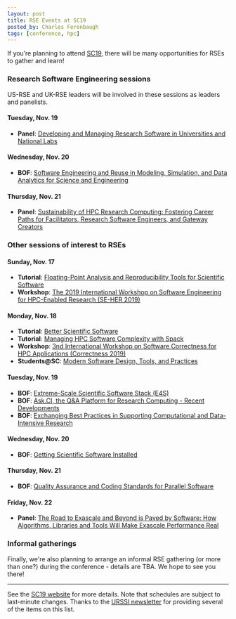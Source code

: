 ```yaml
---
layout: post
title: RSE Events at SC19
posted_by: Charles Ferenbaugh
tags: [conference, hpc]
---
```


If you’re planning to attend [SC19](https://sc19.supercomputing.org/), there will be many opportunities for RSEs to gather and learn!

### Research Software Engineering sessions

US-RSE and UK-RSE leaders will be involved in these sessions as leaders and panelists.

#### Tuesday, Nov. 19
-  __Panel__: [Developing and Managing Research Software in Universities and National Labs](https://sc19.supercomputing.org/?post_type=page&p=3479&id=pan108&sess=sess226)

#### Wednesday, Nov. 20
-  __BOF__: [Software Engineering and Reuse in Modeling, Simulation, and Data Analytics for Science and Engineering](https://sc19.supercomputing.org/?post_type=page&p=3480&sess=sess341)

#### Thursday, Nov. 21
-  __Panel__: [Sustainability of HPC Research Computing: Fostering Career Paths for Facilitators, Research Software Engineers, and Gateway Creators](https://sc19.supercomputing.org/?post_type=page&p=3479&id=pan109&sess=sess227)

### Other sessions of interest to RSEs

#### Sunday, Nov. 17
-  __Tutorial__: [Floating-Point Analysis and Reproducibility Tools for Scientific Software](https://sc19.supercomputing.org/?post_type=page&p=3479&id=tut139&sess=sess205)
-  __Workshop__: [The 2019 International Workshop on Software Engineering for HPC-Enabled Research (SE-HER 2019)](https://sc19.supercomputing.org/?post_type=page&p=3480&sess=sess106)

#### Monday, Nov. 18
-  __Tutorial__: [Better Scientific Software](https://sc19.supercomputing.org/?post_type=page&p=3479&id=tut158&sess=sess192)
-  __Tutorial__: [Managing HPC Software Complexity with Spack](https://sc19.supercomputing.org/?post_type=page&p=3479&id=tut164&sess=sess194)
-  __Workshop__: [3nd International Workshop on Software Correctness for HPC Applications (Correctness 2019)](https://sc19.supercomputing.org/?post_type=page&p=3480&sess=sess118)
-  __Students@SC__: [Modern Software Design, Tools, and Practices](https://sc19.supercomputing.org/?post_type=page&p=3479&id=pec109&sess=sess410)

#### Tuesday, Nov. 19
-  __BOF__: [Extreme-Scale Scientific Software Stack (E4S)](https://sc19.supercomputing.org/?post_type=page&p=3480&sess=sess269)
-  __BOF__: [Ask.CI, the Q&A Platform for Research Computing - Recent Developments](https://sc19.supercomputing.org/session/?sess=sess274)
-  __BOF__: [Exchanging Best Practices in Supporting Computational and Data-Intensive Research](https://sc19.supercomputing.org/session/?sess=sess266)

#### Wednesday, Nov. 20
-  __BOF__: [Getting Scientific Software Installed](https://sc19.supercomputing.org/session/?sess=sess299)

#### Thursday, Nov. 21
-  __BOF__: [Quality Assurance and Coding Standards for Parallel Software](https://sc19.supercomputing.org/?post_type=page&p=3480&sess=sess316)

#### Friday, Nov. 22
-  __Panel__: [The Road to Exascale and Beyond is Paved by Software: How Algorithms, Libraries and Tools Will Make Exascale Performance Real](https://sc19.supercomputing.org/?post_type=page&p=3479&id=pan117&sess=sess232)

### Informal gatherings

Finally, we're also planning to arrange an informal RSE gathering (or more than one?) during the conference - details are TBA.  We hope to see you there!

-------------

See the [SC19 website](https://sc19.supercomputing.org/) for more details. Note that schedules are subject to last-minute changes. Thanks to the [URSSI newsletter](https://mailchi.mp/9ff12a24ee11/urssi-september-2019-newsletter) for providing several of the items on this list.

